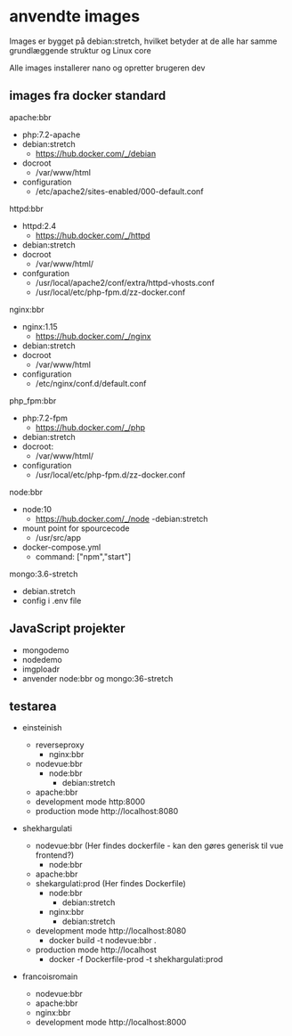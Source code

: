 # anvendte images

Images er bygget på debian:stretch, hvilket betyder at de alle har samme grundlæggende struktur og Linux core

Alle images installerer nano og opretter brugeren dev

## images fra docker standard

apache:bbr
- php:7.2-apache
- debian:stretch
  - https://hub.docker.com/_/debian
- docroot 
  - /var/www/html
- configuration 
  - /etc/apache2/sites-enabled/000-default.conf

httpd:bbr
- httpd:2.4
  - https://hub.docker.com/_/httpd
- debian:stretch
- docroot
  - /var/www/html/
- confguration
  - /usr/local/apache2/conf/extra/httpd-vhosts.conf
  - /usr/local/etc/php-fpm.d/zz-docker.conf

nginx:bbr
- nginx:1.15
  - https://hub.docker.com/_/nginx
- debian:stretch
- docroot
  - /var/www/html
- configuration
  - /etc/nginx/conf.d/default.conf

php_fpm:bbr
- php:7.2-fpm
  - https://hub.docker.com/_/php
- debian:stretch
- docroot:
  - /var/www/html/
- configuration
  - /usr/local/etc/php-fpm.d/zz-docker.conf

node:bbr
- node:10
  - https://hub.docker.com/_/node
-debian:stretch
- mount point for spourcecode
  - /usr/src/app
- docker-compose.yml
  - command: ["npm","start"]

mongo:3.6-stretch
- debian.stretch
- config i .env file

## JavaScript projekter
- mongodemo
- nodedemo
- imgploadr
- anvender node:bbr og mongo:36-stretch


## testarea

- einsteinish
  - reverseproxy
    - nginx:bbr
  - nodevue:bbr
    - node:bbr
      - debian:stretch
  - apache:bbr
  - development mode http:8000
  - production mode http://localhost:8080


- shekhargulati
  - nodevue:bbr (Her findes dockerfile - kan den gøres generisk til vue frontend?)
    - node:bbr
  - apache:bbr
  - shekargulati:prod (Her findes Dockerfile)
    - node:bbr
      - debian:stretch
    - nginx:bbr 
      - debian:stretch
  - development mode http://localhost:8080
    - docker build -t nodevue:bbr .
  - production mode http://localhost
    - docker -f Dockerfile-prod -t shekhargulati:prod
    
- francoisromain
  - nodevue:bbr
  - apache:bbr
  - nginx:bbr
  - development mode http://localhost:8000





